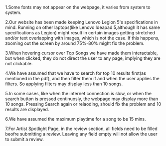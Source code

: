 1.Some fonts may not appear on the webpage, it varies from system to system.

2.Our website has been made keeping Lenovo Legion 5's specifications in mind. Running on other laptops(like Lenovo Ideapad 5,although it has same specifications as Legion) might result in certain images getting stretched and/or text overlapping with images, which is not the case. If this happens, zooming out the screen by around 75%-80% might fix the problem.

3.When hovering cursor over Top Songs we have made them interactable, but when clicked, they do not direct the user to any page, implying they are not clickable.

4.We have assumed that we have to search for top 10 results first(as mentioned in the pdf), and then filter them if and when the user applies the filters. So applying filters may display less than 10 songs.

5.In some cases, like when the internet connection is slow, or when the search button is pressed continuosly, the webpage may display more than 10 songs. Pressing Search again or relaoding, should fix the problem and 10 results are displayed. 

6.We have assumed the maximum playtime for a song to be 15 mins.

7.For Artist Spotlight Page, in the review section, all fields need to be filled beofre submitting a review. Leaving any field empty will not allow the user to submit a review.
